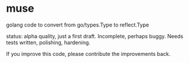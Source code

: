 # muse
golang code to convert from go/types.Type to reflect.Type

status: alpha quality, just a first draft. Incomplete, perhaps buggy. Needs
tests written, polishing, hardening.

If you improve this code, please contribute the improvements back.
